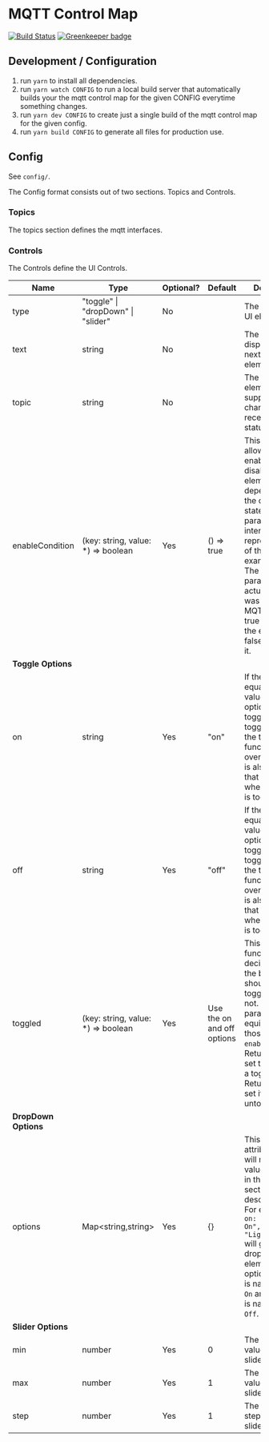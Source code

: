 # MQTT Control Map

[![Build Status](https://travis-ci.org/uwap/mqtt-control-map.svg?branch=master)](https://travis-ci.org/uwap/mqtt-control-map)
[![Greenkeeper badge](https://badges.greenkeeper.io/uwap/mqtt-control-map.svg)](https://greenkeeper.io/)

## Development / Configuration

1. run `yarn` to install all dependencies.
2. run `yarn watch CONFIG` to run a local build server that automatically builds
your the mqtt control map for the given CONFIG everytime something changes.
3. run `yarn dev CONFIG` to create just a single build of the mqtt control map
for the given config.
4. run `yarn build CONFIG` to generate all files for production use.

## Config

See `config/`.

The Config format consists out of two sections. Topics and Controls.

### Topics

The topics section defines the mqtt interfaces.

### Controls

The Controls define the UI Controls.

| Name            | Type              | Optional?  | Default         | Description |
|-----------------|-------------------|------------|-----------------|-------------|
| type | "toggle" \| "dropDown" \| "slider" | No   |                 | The type of the UI element. |
| text            | string            | No         |                 | The text displayed right next to the UI element. |
| topic           | string            | No         |                 | The topic the UI element is supposed to change and/or receive its status from. |
| enableCondition | (key: string, value: *) => boolean | Yes | () => true | This option allows you to enable or disable UI elements, depending on the current state. The first parameter is the internal representation of the value. For example "off". The second parameter is the actual value that was received via MQTT. Return true to enable the element and false to disable it. |
| **Toggle Options**                                                 |
| on              | string            | Yes        | "on"            | If the state is equal to the value of this option the toggle will be toggled on (if the toggled function is not overriden). This is also the value that will be sent when the button is toggled on. |
| off             | string            | Yes        | "off"           | If the state is equal to the value of this option the toggle will be toggled off (if the toggled function is not overriden). This is also the value that will be sent when the button is toggled off. |
| toggled | (key: string, value: *) => boolean | Yes | Use the on and off options | This is the function that decides whether the button should be in a toggled state or not. The parameters are equivalent to those of `enableCondition`. Return true to set the button to a toggled state. Return false to set it to the untoggled state. |
| **DropDown Options**                                               |
| options         | Map<string,string>| Yes        | {}              | This is an attribute set that will map all values defined in the topics section to a description text. For example `{ on: "Lights On", off: "Lights Off" }` will give the drop down element two options, one that is named `Lights On` and one that is named `Lights Off`. |
| **Slider Options**                                                 |
| min             | number            | Yes        | 0               | The minimum value of that slider. |
| max             | number            | Yes        | 1               | The maximum value of that slider. |
| step            | number            | Yes        | 1               | The smallest step of the slider. |
